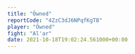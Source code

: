 ```yaml
---
title: "Öwned"
reportCode: "4ZzC3dJ6NPqfKgTB"
player: "Öwned"
fight: "Al'ar"
date: 2021-10-18T19:02:24.561000+00:00
---
```

